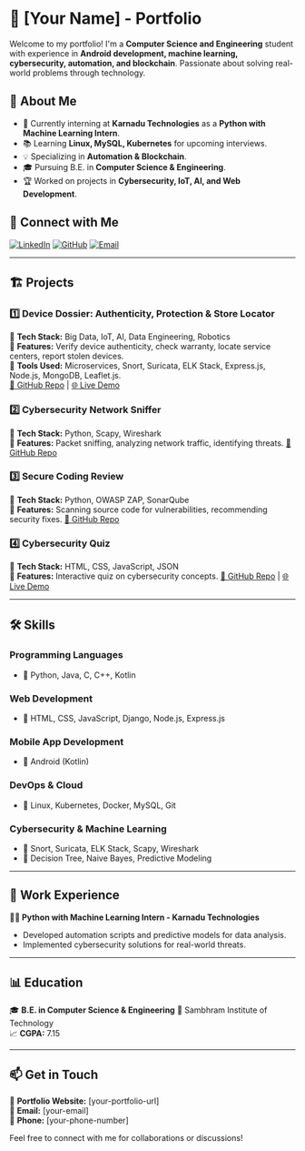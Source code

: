 # 🚀 [Your Name] - Portfolio

Welcome to my portfolio! I'm a **Computer Science and Engineering** student with experience in **Android development, machine learning, cybersecurity, automation, and blockchain**. Passionate about solving real-world problems through technology.

## 📌 About Me
- 🔭 Currently interning at **Karnadu Technologies** as a **Python with Machine Learning Intern**.
- 📚 Learning **Linux, MySQL, Kubernetes** for upcoming interviews.
- 💡 Specializing in **Automation & Blockchain**.
- 🎓 Pursuing B.E. in **Computer Science & Engineering**.
- 🏆 Worked on projects in **Cybersecurity, IoT, AI, and Web Development**.

## 🔗 Connect with Me
[![LinkedIn](https://img.shields.io/badge/LinkedIn-blue?style=flat-square&logo=linkedin)](your-linkedin-url) 
[![GitHub](https://img.shields.io/badge/GitHub-black?style=flat-square&logo=github)](your-github-url)
[![Email](https://img.shields.io/badge/Email-red?style=flat-square&logo=gmail)](mailto:your-email)

---

## 🏗️ Projects
### **1️⃣ Device Dossier: Authenticity, Protection & Store Locator**
🔹 **Tech Stack:** Big Data, IoT, AI, Data Engineering, Robotics  
🔹 **Features:** Verify device authenticity, check warranty, locate service centers, report stolen devices.  
🔹 **Tools Used:** Microservices, Snort, Suricata, ELK Stack, Express.js, Node.js, MongoDB, Leaflet.js.  
[📌 GitHub Repo](your-github-url) | [🌐 Live Demo](your-live-demo-url)

### **2️⃣ Cybersecurity Network Sniffer**
🔹 **Tech Stack:** Python, Scapy, Wireshark  
🔹 **Features:** Packet sniffing, analyzing network traffic, identifying threats.
[📌 GitHub Repo](your-github-url)

### **3️⃣ Secure Coding Review**
🔹 **Tech Stack:** Python, OWASP ZAP, SonarQube  
🔹 **Features:** Scanning source code for vulnerabilities, recommending security fixes.
[📌 GitHub Repo](your-github-url)

### **4️⃣ Cybersecurity Quiz**
🔹 **Tech Stack:** HTML, CSS, JavaScript, JSON  
🔹 **Features:** Interactive quiz on cybersecurity concepts.
[📌 GitHub Repo](your-github-url) | [🌐 Live Demo](your-live-demo-url)

---

## 🛠️ Skills
### **Programming Languages**
- 🔹 Python, Java, C, C++, Kotlin

### **Web Development**
- 🔹 HTML, CSS, JavaScript, Django, Node.js, Express.js

### **Mobile App Development**
- 🔹 Android (Kotlin)

### **DevOps & Cloud**
- 🔹 Linux, Kubernetes, Docker, MySQL, Git

### **Cybersecurity & Machine Learning**
- 🔹 Snort, Suricata, ELK Stack, Scapy, Wireshark
- 🔹 Decision Tree, Naive Bayes, Predictive Modeling

---

## 📅 Work Experience
**👨‍💻 Python with Machine Learning Intern - Karnadu Technologies**
- Developed automation scripts and predictive models for data analysis.
- Implemented cybersecurity solutions for real-world threats.

---

## 📊 Education
🎓 **B.E. in Computer Science & Engineering**
📍 Sambhram Institute of Technology  
📈 **CGPA:** 7.15  

---

## 📫 Get in Touch
💼 **Portfolio Website:** [your-portfolio-url]  
📧 **Email:** [your-email]  
📱 **Phone:** [your-phone-number]  

Feel free to connect with me for collaborations or discussions!
